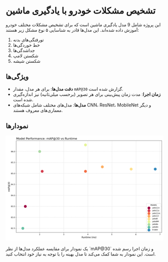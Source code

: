 # تشخیص مشکلات خودرو با یادگیری ماشین

این پروژه شامل 9 مدل یادگیری ماشین است که برای تشخیص مشکلات مختلف خودرو آموزش داده شده‌اند. این مدل‌ها قادر به شناسایی ۵ نوع مشکل زیر هستند:

1. تورفتگی‌های بدنه
2. خط خوردگی‌ها
3. جداشدگی‌ها
4. شکستن لامپ
5. شکستن شیشه

## ویژگی‌ها

- **دقت مدل‌ها**: برای هر مدل، مقدار `mAP@30` گزارش شده است.
- **زمان اجرا**: مدت زمان پیش‌بینی برای هر تصویر (برحسب میلی‌ثانیه) نیز اندازه‌گیری شده است.
- **مدل‌ها**: مدل‌های مختلف شامل شبکه‌های CNN، ResNet، MobileNet و دیگر معماری‌های معروف هستند.

## نمودارها
<p align="center">
  <img width="" height="" src="/AI/bechmark/model_performance.png">
</p>
یک نمودار برای مقایسه عملکرد مدل‌ها از نظر `mAP@30` و زمان اجرا رسم شده است. این نمودار به شما کمک می‌کند تا مدل بهینه را با توجه به نیاز خود انتخاب کنید.

